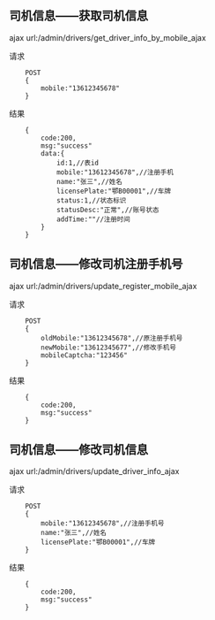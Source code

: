 ## 司机信息——获取司机信息

ajax url:/admin/drivers/get_driver_info_by_mobile_ajax

请求

```
    POST
    {
        mobile:"13612345678"
    }
```

结果

```
    {
        code:200,
        msg:"success"
        data:{
            id:1,//表id
            mobile:"13612345678",//注册手机
            name:"张三",//姓名
            licensePlate:"鄂B00001",//车牌
            status:1,//状态标识
            statusDesc:"正常",//账号状态
            addTime:""//注册时间
        }
    }
``` 


## 司机信息——修改司机注册手机号

ajax url:/admin/drivers/update_register_mobile_ajax

请求

```
    POST
    {
        oldMobile:"13612345678",//原注册手机号
        newMobile:"13612345677",//修改手机号
        mobileCaptcha:"123456"
    }
```

结果

```
    {
        code:200,
        msg:"success"
    }
``` 


## 司机信息——修改司机信息

ajax url:/admin/drivers/update_driver_info_ajax

请求

```
    POST
    {
        mobile:"13612345678",//注册手机号
        name:"张三",//姓名
        licensePlate:"鄂B00001",//车牌
    }
```

结果

```
    {
        code:200,
        msg:"success"
    }
``` 